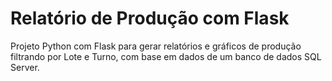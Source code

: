 # Relatório de Produção com Flask

Projeto Python com Flask para gerar relatórios e gráficos de produção filtrando por Lote e Turno, com base em dados de um banco de dados SQL Server.

